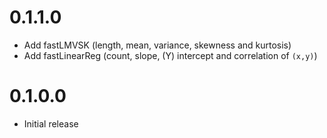 # 0.1.1.0
- Add fastLMVSK (length, mean, variance, skewness and kurtosis)
- Add fastLinearReg (count, slope, (Y) intercept and correlation of `(x,y)`)


# 0.1.0.0
- Initial release
